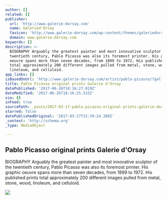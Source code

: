 ```yaml
---
author: []
related: []
publisher:
  url: 'http://www.galerie-dorsay.com'
  name: Galeried'Orsay
  favicon: 'http://www.galerie-dorsay.com/wp-content/themes/galeriedorsay/favicon.ico'
  domain: www.galerie-dorsay.com
keywords: []
description: >-
  BIOGRAPHY Arguably the greatest painter and most innovative sculptor of the
  twentieth century, Pablo Picasso was also its foremost printer. His graphic
  oeuvre spans more than seven decades, from 1899 to 1972. His published prints
  total approximately 200 different images pulled from metal, stone, wood,
  linoleum, and celluloid.
app_links: []
isBasedOnUrl: 'http://www.galerie-dorsay.com/artist/pablo-picasso/?galleryid=gallery_2689_24'
title: Pablo Picasso original prints Galerie d'Orsay
datePublished: '2017-06-26T18:16:27.019Z'
dateModified: '2017-06-26T18:16:25.515Z'
via: {}
inFeed: true
sourcePath: _posts/2017-03-17-pablo-picasso-original-prints-galerie-dorsay.md
starred: false
datePublishedOriginal: '2017-03-17T15:39:24.389Z'
_context: 'http://schema.org'
_type: MediaObject

---
```

<article style=""><h1>Pablo Picasso original prints Galerie d'Orsay</h1><p>BIOGRAPHY Arguably the greatest painter and most innovative sculptor of the twentieth century, Pablo Picasso was also its foremost printer. His graphic oeuvre spans more than seven decades, from 1899 to 1972. His published prints total approximately 200 different images pulled from metal, stone, wood, linoleum, and celluloid.</p><img src="http://www.galerie-dorsay.com/wp-content/gallery/pablo-picasso/Picasso-5.jpg" /></article>